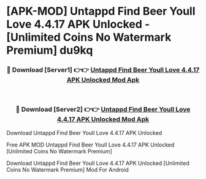 # [APK-MOD] Untappd  Find Beer Youll Love 4.4.17 APK Unlocked - [Unlimited Coins No Watermark Premium] du9kq



<div align="center">
<h3>🔴 Download [Server1] 👉👉 <a href="https://momento.my/?title=Untappd__Find_Beer_Youll_Love_4.4.17_APK_Unlocked">Untappd  Find Beer Youll Love 4.4.17 APK Unlocked Mod Apk</a></h3><br>

<h3>🔴 Download [Server2] 👉👉 <a href="https://momento.my/?title=Untappd__Find_Beer_Youll_Love_4.4.17_APK_Unlocked">Untappd  Find Beer Youll Love 4.4.17 APK Unlocked Mod Apk</a></h3>
</div>



Download Untappd  Find Beer Youll Love 4.4.17 APK Unlocked 

Free APK MOD Untappd  Find Beer Youll Love 4.4.17 APK Unlocked [Unlimited Coins No Watermark Premium]

Download Untappd  Find Beer Youll Love 4.4.17 APK Unlocked [Unlimited Coins No Watermark Premium] Mod For Android
